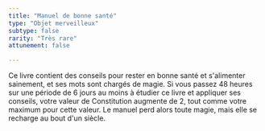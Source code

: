```yaml
---
title: "Manuel de bonne santé"
type: "Objet merveilleux"
subtype: false
rarity: "Très rare"
attunement: false

---
```

Ce livre contient des conseils pour rester en bonne santé et s'alimenter sainement, et ses mots sont chargés de magie. Si vous passez 48 heures sur une période de 6 jours au moins à étudier ce livre et appliquer ses conseils, votre valeur de Constitution augmente de 2, tout comme votre maximum pour cette valeur. Le manuel perd alors toute magie, mais elle se recharge au bout d'un siècle.

